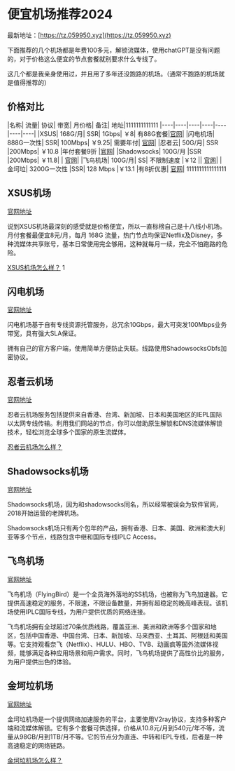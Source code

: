 # 便宜机场推荐2024

最新地址：[https://tz.059950.xyz](https://tz.059950.xyz)

下面推荐的几个机场都是年费100多元，解锁流媒体，使用chatGPT是没有问题的，对于价格这么便宜的节点套餐就别要求什么专线了。

这几个都是我亲身使用过，并且用了多年还没跑路的机场。（通常不跑路的机场就是值得推荐的）

## 价格对比

|名称|	流量|	协议|	带宽|	月价格|	备注|	地址|1111111111111
|----|----|----|----|----|----|----|
|XSUS|	168G/月|	SSR|	1Gbps| 	￥8|	有88G套餐|[官网](https://clever99.com/j/xsus)|
|闪电机场|	888G一次性|	SSR|	100Mbps|	￥9.25|	需要年付|	[官网](https://clever99.com/j/shandian)|
|忍者云|	50G/月|	SSR	|200Mbps|	￥10.8	|年付套餐9折	|[官网](https://clever99.com/j/renzhecloud)|
|Shadowsocks|	100G/月	|SSR	|200Mbps|	￥11.8|	|	[官网](https://clever99.com/j/shadowsocks)|
|飞鸟机场|	100G/月|	SS|	不限制速度	|￥12	||	[官网](https://clever99.com/j/flyingbird)|
|金坷垃|	3200G一次性	|SSR|	128 Mbps	|￥13.1	|有8折优惠|	[官网](https://clever99.com/j/jinkela)|
1111111111111111

## XSUS机场

[官网地址](https://clever99.com/j/xsus)

说到XSUS机场最深刻的感受就是价格便宜，所以一直标榜自己是十八线小机场。月付套餐最便宜8元/月，每月 168G 流量，热门节点均保证Netflix及Disney，多种流媒体共享账号，基本日常使用完全够用。这种就每月一续，完全不怕跑路的危险。

[XSUS机场怎么样？](https://clever99.com/xsus)
1
## 闪电机场

[官网地址](https://clever99.com/j/shandian)

闪电机场基于自有专线资源托管服务，总冗余10Gbps，最大可突发100Mbps业务带宽，具有强大SLA保证。

拥有自己的官方客户端，使用简单方便防止失联。线路使用ShadowsocksObfs加密协议。

## 忍者云机场

[官网地址](https://clever99.com/j/renzhecloud)

忍者云机场服务包括提供来自香港、台湾、新加坡、日本和美国地区的IEPL国际以太网专线传输。利用我们网站的节点，你可以借助原生解锁和DNS流媒体解锁技术，轻松浏览全球多个国家的原生流媒体。

[忍者云机场怎么样？](https://clever99.com/renzhecloud)

## Shadowsocks机场

[官网地址](https://clever99.com/j/shadowsocks)

Shadowsocks机场，因为和shadowsocks同名，所以经常被误会为软件官网，2018开始运营的老牌机场。

Shadowsocks机场只有两个包年的产品，拥有香港、日本、美国、欧洲和澳大利亚等多个节点，线路包含中继和国际专线IPLC Access。

## 飞鸟机场

[官网地址](https://clever99.com/j/flyingbird)

飞鸟机场（FlyingBird）是一个全员海外落地的SS机场，也被称为飞鸟加速器。它提供高速稳定的服务，不限速，不限设备数量，并拥有超稳定的晚高峰表现。该机场使用IPLC国际专线，为用户提供优质的网络连接。

飞鸟机场拥有全球超过70条优质线路，覆盖亚洲、美洲和欧洲等多个国家和地区，包括中国香港、中国台湾、日本、新加坡、马来西亚、土耳其、阿根廷和美国等。它支持观看奈飞（Netflix）、HULU、HBO、TVB、动画疯等国外流媒体视频，能够满足各种应用场景和用户需求。同时，飞鸟机场提供了高性价比的服务，为用户提供出色的体验。

## 金坷垃机场

[官网地址](https://clever99.com/j/jinkela)

金坷垃机场是一个提供网络加速服务的平台，主要使用V2ray协议，支持多种客户端和流媒体解锁。它有多个套餐可供选择，价格从10.8元/月到540元/年不等，流量从98GB/月到1TB/月不等。它的节点分为直连、中转和IEPL专线，后者是一种高速稳定的网络链路。

[金坷垃机场怎么样？](https://clever99.com/how-is-jinkela)

